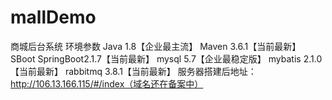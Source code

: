 # mallDemo
商城后台系统
环境参数
  Java 1.8【企业最主流】
  Maven 3.6.1【当前最新】
  SBoot SpringBoot2.1.7【当前最新】
  mysql 5.7【企业最稳定版】
  mybatis 2.1.0【当前最新】
  rabbitmq 3.8.1【当前最新】
服务器搭建后地址：http://106.13.166.115/#/index（域名还在备案中）
